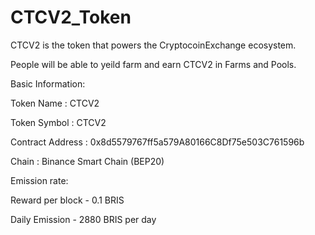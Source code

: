 # CTCV2_Token

CTCV2 is the token that powers the CryptocoinExchange ecosystem.

People will be able to yeild farm and earn CTCV2 in Farms and Pools. 

Basic Information:

Token Name : CTCV2

Token Symbol : CTCV2

Contract Address : 0x8d5579767ff5a579A80166C8Df75e503C761596b

Chain : Binance Smart Chain (BEP20)

Emission rate:

Reward per block - 0.1 BRIS

Daily Emission - 2880  BRIS per day

